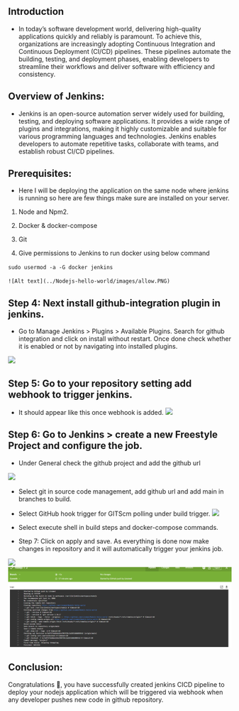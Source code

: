 ## Introduction

- In today’s software development world, delivering high-quality applications quickly and reliably is paramount. To achieve this, organizations are increasingly adopting Continuous Integration and Continuous Deployment (CI/CD) pipelines. These pipelines automate the building, testing, and deployment phases, enabling developers to streamline their workflows and deliver software with efficiency and consistency.

## Overview of Jenkins:

- Jenkins is an open-source automation server widely used for building, testing, and deploying software applications. It provides a wide range of plugins and integrations, making it highly customizable and suitable for various programming languages and technologies. Jenkins enables developers to automate repetitive tasks, collaborate with teams, and establish robust CI/CD pipelines.

## Prerequisites:

- Here I will be deploying the application on the same node where jenkins is running so here are few things make sure are installed on your server.

1. Node and Npm2.

2. Docker & docker-compose

3. Git

4. Give permissions to Jenkins to run docker using below command

`sudo usermod -a -G docker jenkins`

`![Alt text](../Nodejs-hello-world/images/allow.PNG)`

## Step 4: Next install github-integration plugin in jenkins.

- Go to Manage Jenkins > Plugins > Available Plugins. Search for github integration and click on install without restart. Once done check whether it is enabled or not by navigating into installed plugins.

![](../Nodejs-hello-world/images/github-inte.PNG)

## Step 5: Go to your repository setting add webhook to trigger jenkins.

- It should appear like this once webhook is added.
  ![](../Nodejs-hello-world/images/succesful.PNG)

## Step 6: Go to Jenkins > create a new Freestyle Project and configure the job.

- Under General check the github project and add the github url

![](../Nodejs-hello-world/images/github-url.PNG)

- Select git in source code management, add github url and add main in branches to build.

- Select GitHub hook trigger for GITScm polling under build trigger.
  ![](../Nodejs-hello-world/images/build.PNG)

- Select execute shell in build steps and docker-compose commands.

- Step 7: Click on apply and save. As everything is done now make changes in repository and it will automatically trigger your jenkins job.

![](../Nodejs-hello-world/images/final.PNG)
![](./images/pipeline.PNG)

## Conclusion:

Congratulations 🎉, you have successfully created jenkins CICD pipeline to deploy your nodejs application which will be triggered via webhook when any developer pushes new code in github repository.
